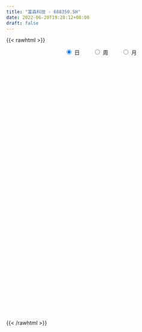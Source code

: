 ```yaml
---
title: "富淼科技 - 688350.SH"
date: 2022-06-20T19:28:12+08:00
draft: false
---
```

{{< rawhtml >}}
    <div style="text-align: center">
        <label style="padding: 1rem;"><input style="margin-right: .5rem" type="radio" name="period" value="D" checked onclick="period_change(this)">日</label>
        <label style="padding: 1rem;"><input style="margin-right: .5rem" type="radio" name="period" value="W" onclick="period_change(this)">周</label>
        <label style="padding: 1rem;"><input style="margin-right: .5rem" type="radio" name="period" value="M" onclick="period_change(this)">月</label>
    </div>
    <div id="chart" style="height: 700px;"></div> 
    <script type="text/javascript">
        const D_v = [201975.84,199225.55,180759.1,145711.36,97441.78,89154.49,74995.56,46038.46,36616.87,35160.71,54951.48,45044.57,43553.2,50516.99,65032.89,33984.54,29110.12,27008.54,27439.54,24543.62,20370.48,13968.36,26789.65,22122.98,17583.76,10352.08,10002.84,11022.58,9422.55,13035.91,17053.64,14271.2,25110.98,23327.6,31381.86,25106.14,15264.07,14780.28,19017.84,18868.75,16294.73,13922.88,12658.32,25847.67,25650.09,21318.16,17630.73,16134.6,15012.6,17095.83,13164.58,25700.09,17176.02,11264.94,9837.14,8456.27,11465.81,17764.18,8052.44,8354.32,9039.24,8623.53,8189.09,7958.9,8922.32,8246.0,6871.61,6850.16,5689.38,12030.81,12532.25,12569.26,10144.34,6692.58,7194.7,9289.1,11179.4,9369.36,15489.37,22634.94,37916.72,24364.68,16379.4,10506.35,10464.98,6614.74,13106.59,11393.09,10780.21,7573.3,8252.43,5397.08,9544.0,20540.64,17448.75,14210.04,10507.99,7126.11,8938.61,11416.37,11881.3,8726.14,23892.92,21415.2,66808.23,39706.59,25376.99,35159.02,21573.38,16143.14,23809.15,16975.61,11334.16,8776.88,16712.26,19023.88,24079.91,16489.29,13267.74,18355.3,13281.73,15823.94,13669.2,13144.9,10221.92,10336.93,13722.78,17549.05,17355.83,15345.06,12793.57,20460.85,28947.75,22437.21,15239.63,17383.1,9140.64,12374.79,14032.0,10211.29,9478.82,10221.51,20647.63,19704.04,14794.43,9607.85,24998.67,17077.23,13923.93,20100.75,16815.03,14483.67,10756.48,14047.03,6895.97,11833.26,13770.92,6087.28,9409.48,12117.99,14346.74,4510.18,7826.41,4334.42,3577.43,3580.56,4309.6,2998.77,2857.34,2777.73,3005.83,4132.12,2664.99,9771.29,8447.53,3243.78,3845.34,8121.01,4631.24,9214.88,4620.18,7249.85,3728.77,3899.2,3112.41,7727.78,8456.61,6097.17,5346.19,6268.48,8872.83,6901.9,4264.32,9687.89,9094.3,8145.63,9653.09,6583.07,10944.41,14472.45,8361.03,7278.11,19884.1,9921.21,7970.37,7338.17,7695.5,3380.85,5094.81,3971.93,5541.93,4860.83,8201.61,8713.63,26176.3,26749.97,17984.61,22939.87,12597.01,20761.55,15889.06,13587.55,10581.79,10288.42,9315.36,9192.46,8274.47,17407.76,14348.26,8291.12,9381.04,14729.62,9749.52,7308.56,7162.86,9537.03,4869.53,17682.82,5040.22,4033.49,6213.96,4718.43,6028.18,9864.59,7611.52,7102.94,6213.85,3091.8,6371.67,4830.76,5339.99,4303.74,5424.18,3021.19,3646.57,6056.03,5281.43,6965.36,8428.5,5588.76,3093.27,2474.22,3553.17,4609.8,5228.21,6584.64,5304.31,4101.76,2947.71,5141.74,6191.65,7105.04,5345.8,5031.05,3807.71,4168.88,14364.95,9151.06,5077.1,4974.7,4521.76,2832.11,3338.48,2946.44,3233.1,2811.45,6309.72,5940.77,3597.27,10831.92,8402.27,3903.65,1937.5,2547.57,1939.09,3104.42,2381.11,4225.77,3528.26,6000.25,5084.17,5085.25,3253.57,2314.57,2566.1,1883.17,3762.61,2155.04,1733.79,2270.97,2528.2,3612.54,4566.48,3026.82,5039.59,4014.93,2803.98,2736.35,4136.85,4201.89,4908.51,6711.14,7521.5,8799.68,8003.18,5946.14,2884.71,3691.23,3873.69,6628.03,5407.3,3275.41,2942.71,6096.18]
const D_histogram = [0.0,0.3478062678,0.9609558364,0.6926604176,0.428104629,0.0537028614,-0.3828074107,-0.7298300363,-0.9160311162,-1.0278741765,-0.9528027755,-0.8121185257,-0.6728475768,-0.4502468091,-0.1873357752,-0.0465313961,-0.0099578987,0.0123598151,-0.0201281867,0.0034881544,0.0195421714,0.0369900945,0.0996232754,0.0415630305,-0.0451624439,-0.0660715987,-0.0572452093,-0.0690421522,-0.0604426155,-0.0132067593,0.0532468061,0.1013372746,0.194516587,0.2582982729,0.3380124388,0.2893847102,0.2489963709,0.2070257352,0.2059967916,0.1963903762,0.1450876699,0.1414850084,0.1376518933,0.1948264934,0.2127698214,0.2461796652,0.2461278241,0.1830631083,0.1695457082,0.0955083453,0.0701646833,0.1186295848,0.115456954,0.1002437354,0.056992907,0.0123459155,-0.0519236629,-0.1549991384,-0.2147376036,-0.2181651851,-0.1958320998,-0.1465899445,-0.1178286674,-0.082721914,-0.1142128298,-0.1261843273,-0.1479806251,-0.1304208537,-0.1111528996,-0.0973145975,-0.054197938,-0.0120976588,0.0010209374,0.0137914733,0.0313865554,0.0535643765,0.0837116539,0.0845358577,0.1286481806,0.1845234689,0.2463364448,0.2174481767,0.1946320223,0.1668015564,0.1126562493,0.0854422346,0.0820836854,0.0489938906,0.0065502013,-0.0523098214,-0.0754966848,-0.0825948568,-0.0643705378,-0.0183196746,0.0242928967,0.057993987,0.0529400315,0.0479901521,0.0126231284,0.0251104723,0.0113588001,-0.0277166322,0.0330425053,0.0746198857,0.277323459,0.3444833227,0.3721590147,0.3887421776,0.404275539,0.332537702,0.2448405556,0.1199089562,0.0321603613,-0.0315850801,-0.0513451143,-0.0091978827,-0.0727502301,-0.1543833298,-0.2331452323,-0.3590541474,-0.3807362119,-0.3197702817,-0.2394636054,-0.1609093729,-0.115284508,-0.1147642892,-0.0561266423,0.0449263971,0.0733528535,0.0660882062,0.0200906705,-0.0644110058,-0.0191364749,-0.0480128746,-0.0623920339,-0.1331589909,-0.2007939714,-0.1788615628,-0.1410990727,-0.0925198666,-0.0828926945,-0.0577905176,0.0217756291,0.0393606812,0.0062366326,-0.0046182108,0.0673493072,0.125398984,0.1350202895,0.176655014,0.1566360327,0.1069624221,0.0927543558,0.0183458471,-0.0248423125,-0.042312487,-0.0975340633,-0.1196935433,-0.1069323666,-0.1690735127,-0.2802626791,-0.3359546194,-0.3895528699,-0.3877253032,-0.3427118879,-0.2856106968,-0.2519934448,-0.2068418035,-0.1576324729,-0.1234164587,-0.0835177412,-0.038767535,-0.0213138024,-0.0703367703,-0.1308542739,-0.1402224681,-0.1377804035,-0.1871003126,-0.2333047448,-0.1712179796,-0.0824114387,-0.043228147,-0.0128525617,0.0429864877,0.0702789115,0.1412674568,0.2107116816,0.2520929617,0.2833519121,0.3161927463,0.3571554862,0.3460025009,0.3441000951,0.3383767538,0.3470180914,0.3417210081,0.3482462522,0.333604119,0.3401634357,0.3174107775,0.267820757,0.229564013,0.2637106699,0.2438444526,0.189333308,0.0951117771,0.0049737271,-0.0530021381,-0.0940411419,-0.1138024817,-0.131057449,-0.1314983444,-0.1102286784,-0.0615369482,-0.0172151443,0.0342088452,0.0298747503,0.0896690569,0.0829342975,-0.0400022349,-0.0594810924,-0.0397614191,-0.0398119909,-0.0234428301,-0.014179359,0.0137896501,-0.0086414635,0.0323451398,-0.0174150714,-0.0250407505,-0.0274985033,-0.00865664,-0.0425265984,-0.0884175604,-0.0843526622,-0.1268547803,-0.1417820289,-0.2468102511,-0.3167280649,-0.3532323173,-0.4158526734,-0.4146686025,-0.4121770618,-0.3263705904,-0.1978417766,-0.066052967,0.0444285132,0.1101350232,0.1287657463,0.128107321,0.1042523618,0.1236688893,0.1216823624,0.1124893803,0.1104922364,0.0732912123,0.087922132,0.0568535673,0.017785835,-0.0096101003,-0.0288705124,-0.0368508588,-0.0564040442,-0.0782282344,-0.0873899557,-0.082192045,-0.1204094304,-0.1242103989,-0.0976611741,-0.1132468047,-0.1682064957,-0.1648085506,-0.138037373,-0.0779216047,-0.0177488076,0.0323258867,0.1116632087,0.1232416725,0.1163512308,0.0871318543,0.0560992738,0.0560616084,0.0446926754,0.0433082305,0.0615574456,0.0469815143,0.0399300267,0.0225571174,0.0251013107,-0.0308990304,-0.007630631,-0.0277779329,-0.0274309942,-0.0205760954,-0.0214417606,-0.0544938716,-0.0771450257,-0.1461588357,-0.2485772131,-0.2919689377,-0.2947856011,-0.2241260008,-0.1552785312,-0.0965656465,-0.0362136544,0.0278280755,0.0441749676,0.0711515263,0.0859834603,0.075637298,0.0543471994,0.0565459728,0.0872628591,0.1129853974,0.140353407,0.114029535,0.0985686878,0.0936932823,0.0923037744,0.1025342705,0.1269360836,0.1618425907,0.2317669862,0.3009389971,0.2957661623,0.2774158381,0.2236941908,0.1960575346,0.1551398713,0.1625724973,0.124883315,0.0925125844,0.074534078,0.0644343939]
const D_fast = [0.0,0.4347578348,1.2881463624,1.1930160481,1.0354864167,0.6745103645,0.1422982397,-0.387181895,-0.8023907539,-1.1712023584,-1.3343316512,-1.3966770328,-1.4256179781,-1.3155789127,-1.0995018226,-0.9703302925,-0.9362462698,-0.9108386023,-0.9483586508,-0.9238702711,-0.9029307112,-0.8762352645,-0.7886962648,-0.836365752,-0.9343818374,-0.9718088919,-0.9772938048,-1.0063512858,-1.012862403,-0.9689282366,-0.8891629697,-0.8157381826,-0.6739297233,-0.5455734692,-0.3813561936,-0.3576377447,-0.3357769913,-0.3259911932,-0.2755209389,-0.2360297603,-0.251060549,-0.2192919584,-0.1887121002,-0.0828308767,-0.0116950934,0.0832596666,0.1447397816,0.1274408428,0.1563098698,0.1061495933,0.0983471021,0.1764693998,0.2021610074,0.2120087227,0.183006121,0.1414456084,0.0641951143,-0.0776301458,-0.1910530118,-0.2490218896,-0.2756468293,-0.2630521601,-0.2637480499,-0.2493217749,-0.3093658983,-0.3528834776,-0.4116749317,-0.4267203737,-0.4352406445,-0.4457309918,-0.4161638167,-0.3770879523,-0.3637141217,-0.3474957174,-0.3220539965,-0.2864850813,-0.2354098904,-0.2134517222,-0.1371773542,-0.0351711986,0.0882258885,0.1136996646,0.1395415158,0.1534114389,0.1274301942,0.1215767381,0.1387391103,0.1178977881,0.0770916492,0.0051541711,-0.0369068635,-0.0646537497,-0.0625220652,-0.0210511207,0.0276346748,0.0758342619,0.0840153143,0.0910629729,0.0588517313,0.0776166933,0.0667047211,0.0207001307,0.0897198946,0.1499522464,0.4219866844,0.5752673788,0.6959828245,0.8097515318,0.926353778,0.9377503665,0.911263359,0.8163089986,0.7366004941,0.6649587826,0.6323624698,0.6722102308,0.5904703258,0.4702413937,0.3331931831,0.1175207312,0.0006546137,-0.0183220266,0.0021187484,0.0404456377,0.0572493756,0.0290785221,0.0736845084,0.1859691471,0.2327338168,0.2419912211,0.201016353,0.1004119252,0.1409023374,0.1000227191,0.0700455513,-0.0340111534,-0.1518446268,-0.1746276088,-0.172139887,-0.1466906475,-0.157786649,-0.1471321015,-0.0621220475,-0.0346968251,-0.0662617156,-0.0782711116,0.0105337332,0.0999331559,0.1433095338,0.2291080119,0.2482480387,0.2253150336,0.2342955563,0.1644735093,0.1150747716,0.0870264754,0.0074213832,-0.0446614826,-0.0586333976,-0.1630429219,-0.344297758,-0.4839783532,-0.6349648212,-0.7300685802,-0.7707331369,-0.78503462,-0.8144157293,-0.8209745388,-0.8111733264,-0.8078114269,-0.7887921447,-0.7537338223,-0.7416085403,-0.8082157007,-0.9014467728,-0.945870584,-0.9778736203,-1.0739686075,-1.1784992259,-1.1592169557,-1.0910132744,-1.0626370195,-1.0354745746,-0.9688889032,-0.9240267516,-0.8177213421,-0.6955991969,-0.5911946763,-0.489097748,-0.3772087272,-0.2469571157,-0.1716094758,-0.0874868579,-0.0086160107,0.0867798497,0.1669130185,0.2604998257,0.3292587222,0.4208588978,0.477458934,0.4948241028,0.513958362,0.6140326863,0.6551275822,0.6479497646,0.577506178,0.4886115597,0.4173851601,0.3528358708,0.3046239106,0.2546045809,0.2212890995,0.2150015959,0.2483090891,0.2883271069,0.3483033077,0.3514379003,0.4336494711,0.4476482862,0.314711195,0.2803620644,0.290141383,0.2801378134,0.2906462667,0.296364898,0.3277813197,0.3031898402,0.3522627284,0.2981487494,0.2842628826,0.274930504,0.2916082073,0.2471065993,0.1791112472,0.1620879798,0.0878721667,0.0374994108,-0.1292313741,-0.2783312041,-0.4031435359,-0.5697270604,-0.6722101401,-0.7727628648,-0.768549041,-0.6894806714,-0.5742051035,-0.452616495,-0.3593762292,-0.3085540696,-0.2771856645,-0.2749775334,-0.2246437835,-0.1962097198,-0.1772803569,-0.1516544417,-0.1705326626,-0.1339212099,-0.1507763828,-0.1853976563,-0.2151961167,-0.241674157,-0.2588672181,-0.2925214145,-0.3339026633,-0.3649118735,-0.3802619741,-0.4485817171,-0.4834352853,-0.481301354,-0.5251986858,-0.6222100007,-0.6600141932,-0.6677523589,-0.6271169918,-0.5713813966,-0.5132252306,-0.4059721064,-0.3635832245,-0.3413858586,-0.3488222715,-0.3658300335,-0.3518522968,-0.352048061,-0.3426054482,-0.3089668718,-0.3117974245,-0.3088664054,-0.3206000354,-0.3117805143,-0.3755056131,-0.3541448714,-0.3812366566,-0.3877474665,-0.3860365914,-0.3922626968,-0.4389382757,-0.4808756863,-0.5864292052,-0.7509918858,-0.8673758449,-0.9438889086,-0.9292608085,-0.8992329716,-0.8646614986,-0.81336292,-0.7423641713,-0.7149735372,-0.670209097,-0.633881298,-0.6253181358,-0.6330214345,-0.6166861679,-0.5641535668,-0.5101846791,-0.4477283178,-0.445544806,-0.4363634813,-0.4178155662,-0.3961291305,-0.3602650668,-0.3041292327,-0.228762078,-0.100895936,0.0435108242,0.11227953,0.1632831653,0.1654850657,0.1868627931,0.1847300976,0.2328058479,0.2263374945,0.2170949099,0.2177499231,0.2237588374]
const D_slow = [0.0,0.086951567,0.3271905261,0.5003556305,0.6073817877,0.6208075031,0.5251056504,0.3426481413,0.1136403623,-0.1433281819,-0.3815288757,-0.5845585072,-0.7527704014,-0.8653321036,-0.9121660474,-0.9237988964,-0.9262883711,-0.9231984174,-0.928230464,-0.9273584254,-0.9224728826,-0.913225359,-0.8883195401,-0.8779287825,-0.8892193935,-0.9057372932,-0.9200485955,-0.9373091336,-0.9524197874,-0.9557214773,-0.9424097758,-0.9170754571,-0.8684463104,-0.8038717421,-0.7193686324,-0.6470224549,-0.5847733622,-0.5330169284,-0.4815177305,-0.4324201364,-0.3961482189,-0.3607769668,-0.3263639935,-0.2776573701,-0.2244649148,-0.1629199985,-0.1013880425,-0.0556222654,-0.0132358384,0.010641248,0.0281824188,0.057839815,0.0867040535,0.1117649873,0.1260132141,0.1290996929,0.1161187772,0.0773689926,0.0236845917,-0.0308567046,-0.0798147295,-0.1164622156,-0.1459193825,-0.166599861,-0.1951530684,-0.2266991503,-0.2636943065,-0.29629952,-0.3240877449,-0.3484163943,-0.3619658788,-0.3649902935,-0.3647350591,-0.3612871908,-0.3534405519,-0.3400494578,-0.3191215443,-0.2979875799,-0.2658255347,-0.2196946675,-0.1581105563,-0.1037485121,-0.0550905065,-0.0133901174,0.0147739449,0.0361345035,0.0566554249,0.0689038975,0.0705414478,0.0574639925,0.0385898213,0.0179411071,0.0018484726,-0.002731446,0.0033417781,0.0178402749,0.0310752828,0.0430728208,0.0462286029,0.052506221,0.055345921,0.0484167629,0.0566773893,0.0753323607,0.1446632254,0.2307840561,0.3238238098,0.4210093542,0.522078239,0.6052126645,0.6664228034,0.6964000424,0.7044401327,0.6965438627,0.6837075841,0.6814081135,0.6632205559,0.6246247235,0.5663384154,0.4765748786,0.3813908256,0.3014482552,0.2415823538,0.2013550106,0.1725338836,0.1438428113,0.1298111507,0.14104275,0.1593809633,0.1759030149,0.1809256825,0.1648229311,0.1600388123,0.1480355937,0.1324375852,0.0991478375,0.0489493446,0.0042339539,-0.0310408142,-0.0541707809,-0.0748939545,-0.0893415839,-0.0838976766,-0.0740575063,-0.0724983482,-0.0736529009,-0.0568155741,-0.0254658281,0.0082892443,0.0524529978,0.091612006,0.1183526115,0.1415412005,0.1461276622,0.1399170841,0.1293389623,0.1049554465,0.0750320607,0.048298969,0.0060305909,-0.0640350789,-0.1480237338,-0.2454119513,-0.3423432771,-0.428021249,-0.4994239232,-0.5624222844,-0.6141327353,-0.6535408535,-0.6843949682,-0.7052744035,-0.7149662873,-0.7202947379,-0.7378789304,-0.7705924989,-0.8056481159,-0.8400932168,-0.8868682949,-0.9451944811,-0.987998976,-1.0086018357,-1.0194088725,-1.0226220129,-1.011875391,-0.9943056631,-0.9589887989,-0.9063108785,-0.8432876381,-0.77244966,-0.6934014735,-0.6041126019,-0.5176119767,-0.4315869529,-0.3469927645,-0.2602382416,-0.1748079896,-0.0877464266,-0.0043453968,0.0806954621,0.1600481565,0.2270033457,0.284394349,0.3503220165,0.4112831296,0.4586164566,0.4823944009,0.4836378326,0.4703872981,0.4468770127,0.4184263922,0.38566203,0.3527874439,0.3252302743,0.3098460372,0.3055422512,0.3140944625,0.3215631501,0.3439804143,0.3647139887,0.3547134299,0.3398431568,0.3299028021,0.3199498043,0.3140890968,0.310544257,0.3139916696,0.3118313037,0.3199175886,0.3155638208,0.3093036332,0.3024290073,0.3002648473,0.2896331977,0.2675288076,0.2464406421,0.214726947,0.1792814397,0.117578877,0.0383968608,-0.0499112186,-0.1538743869,-0.2575415376,-0.360585803,-0.4421784506,-0.4916388947,-0.5081521365,-0.4970450082,-0.4695112524,-0.4373198158,-0.4052929856,-0.3792298951,-0.3483126728,-0.3178920822,-0.2897697371,-0.262146678,-0.243823875,-0.2218433419,-0.2076299501,-0.2031834914,-0.2055860164,-0.2128036445,-0.2220163592,-0.2361173703,-0.2556744289,-0.2775219178,-0.2980699291,-0.3281722867,-0.3592248864,-0.3836401799,-0.4119518811,-0.454003505,-0.4952056426,-0.5297149859,-0.5491953871,-0.553632589,-0.5455511173,-0.5176353151,-0.486824897,-0.4577370893,-0.4359541258,-0.4219293073,-0.4079139052,-0.3967407364,-0.3859136787,-0.3705243173,-0.3587789388,-0.3487964321,-0.3431571528,-0.3368818251,-0.3446065827,-0.3465142404,-0.3534587237,-0.3603164722,-0.3654604961,-0.3708209362,-0.3844444041,-0.4037306605,-0.4402703695,-0.5024146727,-0.5754069072,-0.6491033074,-0.7051348077,-0.7439544404,-0.7680958521,-0.7771492657,-0.7701922468,-0.7591485049,-0.7413606233,-0.7198647582,-0.7009554337,-0.6873686339,-0.6732321407,-0.6514164259,-0.6231700766,-0.5880817248,-0.559574341,-0.5349321691,-0.5115088485,-0.4884329049,-0.4627993373,-0.4310653164,-0.3906046687,-0.3326629222,-0.2574281729,-0.1834866323,-0.1141326728,-0.0582091251,-0.0091947415,0.0295902264,0.0702333507,0.1014541794,0.1245823255,0.143215845,0.1593244435]
const D_data = [['2021-01-28', 21.36, 26.35, 20.98, 27.75],['2021-01-29', 25.15, 31.8, 24.66, 39.25],['2021-02-01', 29.52, 38.29, 29.52, 42.24],['2021-02-02', 36.5, 28.9, 28.31, 37.67],['2021-02-03', 27.51, 28.03, 27.1, 31.0],['2021-02-04', 27.9, 25.2, 24.95, 29.29],['2021-02-05', 24.81, 22.17, 21.91, 25.49],['2021-02-08', 22.14, 20.78, 20.58, 22.5],['2021-02-09', 20.99, 20.72, 20.4, 21.44],['2021-02-10', 20.61, 20.06, 20.06, 20.94],['2021-02-18', 20.3, 21.47, 20.13, 22.23],['2021-02-19', 21.2, 22.1, 20.88, 22.38],['2021-02-22', 21.88, 22.15, 21.88, 23.38],['2021-02-23', 22.58, 23.61, 22.13, 23.95],['2021-02-24', 23.4, 25.05, 23.2, 25.94],['2021-02-25', 25.72, 24.39, 23.6, 25.72],['2021-02-26', 23.8, 23.41, 22.6, 23.88],['2021-03-01', 23.73, 23.26, 22.58, 23.82],['2021-03-02', 23.23, 22.41, 22.0, 23.3],['2021-03-03', 22.26, 22.95, 22.09, 23.5],['2021-03-04', 22.75, 22.84, 22.6, 23.44],['2021-03-05', 22.68, 22.84, 22.68, 23.23],['2021-03-08', 23.1, 23.55, 22.76, 23.89],['2021-03-09', 23.3, 21.98, 21.51, 23.64],['2021-03-10', 22.19, 21.1, 20.88, 22.44],['2021-03-11', 21.1, 21.46, 20.83, 21.79],['2021-03-12', 21.57, 21.62, 21.34, 22.0],['2021-03-15', 21.62, 21.17, 20.94, 21.62],['2021-03-16', 21.31, 21.23, 20.92, 21.37],['2021-03-17', 21.23, 21.7, 21.03, 21.92],['2021-03-18', 21.75, 22.13, 21.5, 22.28],['2021-03-19', 21.99, 22.14, 21.53, 22.53],['2021-03-22', 22.2, 23.08, 21.98, 23.36],['2021-03-23', 23.12, 23.2, 22.5, 23.6],['2021-03-24', 23.0, 23.92, 22.81, 24.6],['2021-03-25', 23.82, 22.55, 22.47, 24.19],['2021-03-26', 22.79, 22.54, 22.0, 22.92],['2021-03-29', 22.59, 22.4, 22.36, 23.06],['2021-03-30', 22.47, 22.89, 21.82, 22.95],['2021-03-31', 22.58, 22.85, 22.5, 23.29],['2021-04-01', 22.9, 22.24, 22.12, 23.26],['2021-04-02', 22.28, 22.75, 21.9, 22.77],['2021-04-06', 22.84, 22.79, 22.6, 23.2],['2021-04-07', 22.77, 23.79, 22.55, 23.97],['2021-04-08', 24.03, 23.63, 23.2, 24.28],['2021-04-09', 23.6, 24.12, 23.39, 24.58],['2021-04-12', 24.64, 23.97, 23.61, 24.77],['2021-04-13', 24.07, 23.17, 23.12, 24.36],['2021-04-14', 23.02, 23.72, 23.02, 24.38],['2021-04-15', 23.72, 22.83, 22.71, 24.08],['2021-04-16', 22.56, 23.24, 22.56, 23.47],['2021-04-19', 23.17, 24.31, 23.1, 24.6],['2021-04-20', 24.67, 23.89, 23.74, 24.71],['2021-04-21', 23.9, 23.79, 23.3, 23.97],['2021-04-22', 23.75, 23.36, 23.22, 23.86],['2021-04-23', 23.2, 23.15, 23.11, 23.66],['2021-04-26', 23.1, 22.61, 22.56, 23.24],['2021-04-27', 22.62, 21.6, 21.24, 22.89],['2021-04-28', 21.45, 21.56, 21.4, 21.78],['2021-04-29', 21.98, 21.92, 21.75, 22.22],['2021-04-30', 21.97, 22.12, 21.75, 22.19],['2021-05-06', 22.03, 22.5, 22.03, 22.75],['2021-05-07', 22.9, 22.33, 22.16, 22.9],['2021-05-10', 22.37, 22.48, 22.21, 22.57],['2021-05-11', 22.17, 21.55, 21.39, 22.17],['2021-05-12', 21.48, 21.55, 21.06, 21.57],['2021-05-13', 21.38, 21.19, 21.17, 21.65],['2021-05-14', 21.52, 21.52, 21.18, 21.79],['2021-05-17', 21.77, 21.5, 21.37, 21.77],['2021-05-18', 21.4, 21.39, 20.97, 21.47],['2021-05-19', 21.39, 21.8, 21.34, 21.99],['2021-05-20', 21.79, 21.94, 21.63, 22.49],['2021-05-21', 22.19, 21.67, 21.6, 22.19],['2021-05-24', 21.6, 21.69, 21.33, 21.77],['2021-05-25', 21.69, 21.8, 21.66, 21.9],['2021-05-26', 21.8, 21.95, 21.71, 22.03],['2021-05-27', 21.88, 22.2, 21.88, 22.38],['2021-05-28', 22.15, 21.94, 21.8, 22.35],['2021-05-31', 21.94, 22.65, 21.94, 22.71],['2021-06-01', 22.75, 23.16, 22.5, 23.22],['2021-06-02', 23.13, 23.7, 22.91, 24.43],['2021-06-03', 23.59, 22.82, 22.77, 23.84],['2021-06-04', 22.98, 22.91, 22.7, 23.65],['2021-06-07', 22.76, 22.85, 22.74, 23.13],['2021-06-08', 22.73, 22.41, 22.38, 22.84],['2021-06-09', 22.55, 22.61, 22.2, 22.65],['2021-06-10', 22.6, 22.9, 22.41, 22.97],['2021-06-11', 22.91, 22.49, 22.23, 23.15],['2021-06-15', 22.57, 22.2, 22.02, 22.64],['2021-06-16', 22.19, 21.71, 21.61, 22.26],['2021-06-17', 21.66, 21.89, 21.58, 21.93],['2021-06-18', 21.91, 21.95, 21.66, 21.99],['2021-06-21', 21.88, 22.24, 21.78, 22.33],['2021-06-22', 22.38, 22.73, 22.3, 23.33],['2021-06-23', 22.71, 22.93, 22.5, 23.36],['2021-06-24', 22.93, 23.06, 22.72, 23.22],['2021-06-25', 23.06, 22.7, 22.54, 23.1],['2021-06-28', 22.7, 22.72, 22.25, 22.87],['2021-06-29', 22.57, 22.26, 22.2, 22.66],['2021-06-30', 22.23, 22.82, 22.14, 22.88],['2021-07-01', 22.89, 22.51, 22.3, 22.9],['2021-07-02', 22.42, 22.05, 22.0, 22.44],['2021-07-05', 21.9, 23.37, 21.9, 23.37],['2021-07-06', 23.38, 23.46, 23.02, 23.95],['2021-07-07', 23.7, 26.3, 23.39, 27.66],['2021-07-08', 26.32, 25.61, 25.36, 26.87],['2021-07-09', 25.58, 25.7, 25.11, 26.27],['2021-07-12', 25.7, 26.04, 25.7, 27.19],['2021-07-13', 25.68, 26.5, 25.4, 26.56],['2021-07-14', 26.18, 25.63, 25.61, 26.75],['2021-07-15', 25.51, 25.32, 24.52, 26.49],['2021-07-16', 25.35, 24.52, 24.48, 25.35],['2021-07-19', 24.5, 24.57, 24.19, 24.71],['2021-07-20', 24.22, 24.56, 24.09, 24.74],['2021-07-21', 24.75, 24.95, 24.64, 25.58],['2021-07-22', 24.95, 25.86, 24.65, 26.09],['2021-07-23', 25.87, 24.54, 24.5, 26.3],['2021-07-26', 24.96, 23.92, 23.51, 25.29],['2021-07-27', 23.87, 23.45, 23.45, 24.35],['2021-07-28', 23.45, 22.14, 21.51, 23.75],['2021-07-29', 22.25, 22.81, 22.15, 23.23],['2021-07-30', 22.68, 23.72, 22.6, 23.8],['2021-08-02', 23.36, 24.16, 23.36, 24.33],['2021-08-03', 24.17, 24.44, 23.96, 24.77],['2021-08-04', 24.3, 24.28, 24.03, 24.55],['2021-08-05', 24.28, 23.77, 23.43, 24.28],['2021-08-06', 23.76, 24.61, 23.76, 24.61],['2021-08-09', 24.7, 25.59, 24.6, 25.79],['2021-08-10', 24.46, 25.1, 24.1, 25.12],['2021-08-11', 25.11, 24.79, 24.3, 25.13],['2021-08-12', 24.98, 24.22, 24.2, 24.98],['2021-08-13', 24.08, 23.39, 23.28, 24.19],['2021-08-16', 23.55, 24.9, 23.25, 24.97],['2021-08-17', 25.3, 24.01, 23.9, 25.49],['2021-08-18', 23.79, 24.05, 23.6, 24.7],['2021-08-19', 23.95, 23.05, 22.82, 23.97],['2021-08-20', 22.82, 22.59, 22.25, 23.06],['2021-08-23', 22.75, 23.44, 22.6, 23.55],['2021-08-24', 23.44, 23.67, 23.35, 24.16],['2021-08-25', 23.87, 23.94, 23.08, 24.14],['2021-08-26', 23.94, 23.53, 23.5, 24.07],['2021-08-27', 23.46, 23.75, 23.21, 23.79],['2021-08-30', 23.68, 24.69, 23.66, 24.8],['2021-08-31', 25.18, 24.19, 24.02, 25.19],['2021-09-01', 24.19, 23.52, 23.14, 24.44],['2021-09-02', 23.53, 23.67, 23.32, 23.85],['2021-09-03', 23.66, 24.89, 23.5, 25.09],['2021-09-06', 24.87, 25.14, 24.27, 25.2],['2021-09-07', 25.0, 24.82, 24.75, 25.22],['2021-09-08', 24.82, 25.49, 24.48, 25.49],['2021-09-09', 25.42, 24.92, 24.68, 25.66],['2021-09-10', 24.92, 24.48, 24.38, 25.15],['2021-09-13', 24.31, 24.85, 24.21, 24.88],['2021-09-14', 24.84, 23.92, 23.7, 24.85],['2021-09-15', 23.72, 24.01, 23.71, 24.18],['2021-09-16', 24.07, 24.16, 23.6, 24.62],['2021-09-17', 24.01, 23.45, 23.19, 24.35],['2021-09-22', 23.49, 23.58, 23.18, 23.69],['2021-09-23', 23.5, 23.91, 23.5, 24.2],['2021-09-24', 23.9, 22.73, 22.66, 23.9],['2021-09-27', 22.75, 21.46, 21.33, 22.87],['2021-09-28', 21.46, 21.44, 21.2, 21.55],['2021-09-29', 21.3, 20.85, 20.74, 21.37],['2021-09-30', 20.81, 21.05, 20.81, 21.2],['2021-10-08', 21.13, 21.37, 21.13, 21.5],['2021-10-11', 21.39, 21.48, 21.02, 21.66],['2021-10-12', 21.25, 21.14, 20.83, 21.48],['2021-10-13', 20.88, 21.23, 20.88, 21.29],['2021-10-14', 21.08, 21.3, 21.0, 21.36],['2021-10-15', 21.3, 21.13, 21.12, 21.43],['2021-10-18', 21.1, 21.22, 20.91, 21.25],['2021-10-19', 21.07, 21.36, 21.07, 21.47],['2021-10-20', 21.19, 21.06, 20.98, 21.36],['2021-10-21', 21.08, 20.0, 20.0, 21.2],['2021-10-22', 20.03, 19.37, 19.3, 20.03],['2021-10-25', 19.38, 19.6, 19.24, 19.88],['2021-10-26', 19.6, 19.5, 19.32, 19.75],['2021-10-27', 19.62, 18.47, 18.16, 19.62],['2021-10-28', 18.39, 17.95, 17.9, 18.5],['2021-10-29', 18.24, 19.05, 18.14, 19.64],['2021-11-01', 19.61, 19.55, 19.0, 19.61],['2021-11-02', 19.63, 19.08, 18.6, 19.95],['2021-11-03', 19.1, 18.99, 18.7, 19.2],['2021-11-04', 19.0, 19.41, 18.83, 19.5],['2021-11-05', 19.36, 19.18, 19.11, 19.51],['2021-11-08', 19.4, 19.94, 19.2, 20.38],['2021-11-09', 19.96, 20.31, 19.94, 20.43],['2021-11-10', 20.25, 20.32, 20.01, 20.44],['2021-11-11', 20.32, 20.49, 20.18, 20.63],['2021-11-12', 20.49, 20.82, 20.38, 20.9],['2021-11-15', 20.75, 21.3, 20.75, 21.42],['2021-11-16', 21.45, 20.93, 20.81, 21.45],['2021-11-17', 20.93, 21.22, 20.88, 21.27],['2021-11-18', 21.62, 21.37, 21.19, 21.93],['2021-11-19', 21.15, 21.79, 21.15, 21.9],['2021-11-22', 21.93, 21.87, 21.55, 22.2],['2021-11-23', 21.88, 22.28, 21.67, 22.48],['2021-11-24', 22.15, 22.26, 22.14, 22.45],['2021-11-25', 22.3, 22.78, 22.26, 22.94],['2021-11-26', 22.88, 22.65, 22.55, 23.5],['2021-11-29', 22.02, 22.38, 21.9, 22.74],['2021-11-30', 22.38, 22.52, 22.24, 23.17],['2021-12-01', 22.32, 23.66, 22.32, 24.8],['2021-12-02', 23.89, 23.28, 23.23, 23.96],['2021-12-03', 23.28, 22.88, 22.8, 23.67],['2021-12-06', 22.88, 22.16, 22.1, 23.1],['2021-12-07', 22.21, 21.82, 21.36, 22.54],['2021-12-08', 21.88, 21.87, 21.76, 22.17],['2021-12-09', 21.71, 21.82, 21.6, 21.99],['2021-12-10', 21.89, 21.9, 21.7, 21.96],['2021-12-13', 21.78, 21.79, 21.69, 22.19],['2021-12-14', 21.73, 21.9, 21.7, 21.98],['2021-12-15', 21.91, 22.18, 21.8, 22.48],['2021-12-16', 22.18, 22.69, 22.01, 22.69],['2021-12-17', 23.04, 22.9, 22.77, 24.21],['2021-12-20', 23.57, 23.3, 23.02, 24.59],['2021-12-21', 23.51, 22.8, 22.5, 23.58],['2021-12-22', 22.76, 23.85, 22.76, 23.97],['2021-12-23', 23.83, 23.28, 23.01, 23.85],['2021-12-24', 23.29, 21.54, 21.48, 23.59],['2021-12-27', 21.76, 22.46, 21.38, 22.93],['2021-12-28', 23.19, 22.96, 22.16, 23.46],['2021-12-29', 23.45, 22.78, 22.33, 23.48],['2021-12-30', 22.78, 23.05, 22.68, 23.34],['2021-12-31', 23.19, 23.06, 22.82, 23.22],['2022-01-04', 23.13, 23.44, 22.99, 23.56],['2022-01-05', 23.61, 22.87, 22.76, 23.69],['2022-01-06', 23.11, 23.77, 22.83, 24.19],['2022-01-07', 23.97, 22.66, 22.63, 23.97],['2022-01-10', 22.65, 23.06, 22.45, 23.41],['2022-01-11', 23.36, 23.12, 23.0, 23.57],['2022-01-12', 23.4, 23.46, 23.14, 23.73],['2022-01-13', 23.58, 22.78, 22.75, 23.58],['2022-01-14', 22.88, 22.4, 22.22, 23.02],['2022-01-17', 22.45, 22.88, 22.29, 23.14],['2022-01-18', 22.5, 22.14, 22.0, 23.1],['2022-01-19', 22.29, 22.25, 21.9, 22.35],['2022-01-20', 22.16, 20.66, 20.58, 22.3],['2022-01-21', 20.66, 20.41, 20.11, 20.95],['2022-01-24', 20.41, 20.27, 20.03, 20.61],['2022-01-25', 20.55, 19.35, 19.28, 20.55],['2022-01-26', 19.33, 19.62, 19.3, 19.79],['2022-01-27', 19.62, 19.27, 18.91, 19.63],['2022-01-28', 19.48, 20.2, 19.3, 20.49],['2022-02-07', 20.51, 21.04, 20.21, 21.48],['2022-02-08', 21.06, 21.61, 20.77, 21.7],['2022-02-09', 21.06, 21.92, 21.06, 21.96],['2022-02-10', 21.9, 21.83, 21.53, 22.04],['2022-02-11', 21.56, 21.5, 21.14, 22.5],['2022-02-14', 21.48, 21.35, 21.0, 21.9],['2022-02-15', 21.35, 21.03, 20.77, 21.39],['2022-02-16', 21.39, 21.6, 21.23, 21.85],['2022-02-17', 21.6, 21.43, 21.16, 21.96],['2022-02-18', 21.36, 21.36, 21.1, 21.51],['2022-02-21', 21.38, 21.47, 21.22, 21.57],['2022-02-22', 21.4, 20.96, 20.77, 21.43],['2022-02-23', 21.37, 21.58, 20.89, 21.69],['2022-02-24', 21.64, 20.99, 20.78, 21.73],['2022-02-25', 21.05, 20.7, 20.61, 21.28],['2022-02-28', 20.67, 20.64, 20.03, 20.8],['2022-03-01', 20.64, 20.57, 20.42, 20.92],['2022-03-02', 20.64, 20.58, 20.31, 20.64],['2022-03-03', 20.51, 20.29, 20.28, 20.84],['2022-03-04', 20.43, 20.06, 19.93, 20.43],['2022-03-07', 20.05, 20.03, 19.86, 20.35],['2022-03-08', 20.16, 20.09, 19.7, 20.3],['2022-03-09', 20.25, 19.33, 18.75, 20.25],['2022-03-10', 19.67, 19.5, 19.5, 20.1],['2022-03-11', 19.5, 19.8, 19.23, 19.91],['2022-03-14', 19.3, 19.16, 19.1, 19.68],['2022-03-15', 18.91, 18.3, 18.22, 19.06],['2022-03-16', 18.5, 18.69, 17.95, 18.83],['2022-03-17', 18.8, 18.87, 18.8, 19.35],['2022-03-18', 19.03, 19.36, 18.75, 19.62],['2022-03-21', 19.4, 19.57, 19.25, 19.77],['2022-03-22', 19.39, 19.67, 19.27, 19.89],['2022-03-23', 20.66, 20.37, 20.02, 21.45],['2022-03-24', 20.37, 19.79, 19.76, 20.65],['2022-03-25', 19.76, 19.6, 19.5, 19.96],['2022-03-28', 19.49, 19.24, 18.88, 19.49],['2022-03-29', 19.45, 19.05, 18.91, 19.45],['2022-03-30', 19.23, 19.34, 19.03, 19.43],['2022-03-31', 18.7, 19.15, 18.7, 19.55],['2022-04-01', 19.47, 19.22, 18.99, 19.47],['2022-04-06', 19.33, 19.5, 19.33, 19.75],['2022-04-07', 19.56, 19.09, 19.06, 19.57],['2022-04-08', 19.29, 19.11, 18.85, 19.33],['2022-04-11', 19.44, 18.89, 18.81, 19.48],['2022-04-12', 18.9, 19.07, 18.67, 19.34],['2022-04-13', 18.93, 18.14, 18.14, 18.99],['2022-04-14', 18.2, 18.98, 18.2, 19.06],['2022-04-15', 18.75, 18.38, 18.2, 19.0],['2022-04-18', 18.38, 18.51, 18.13, 18.63],['2022-04-19', 18.38, 18.54, 18.27, 18.56],['2022-04-20', 18.54, 18.39, 18.3, 18.71],['2022-04-21', 18.4, 17.81, 17.7, 18.45],['2022-04-22', 18.06, 17.68, 17.3, 18.06],['2022-04-25', 17.5, 16.7, 16.53, 17.9],['2022-04-26', 16.78, 15.59, 15.41, 16.9],['2022-04-27', 15.37, 15.64, 14.53, 15.81],['2022-04-28', 15.76, 15.7, 15.33, 16.25],['2022-04-29', 16.04, 16.5, 15.58, 16.85],['2022-05-05', 16.5, 16.6, 16.44, 16.86],['2022-05-06', 16.28, 16.61, 16.28, 16.78],['2022-05-09', 16.37, 16.79, 16.37, 16.87],['2022-05-10', 16.77, 17.06, 16.77, 17.14],['2022-05-11', 17.17, 16.6, 16.52, 17.18],['2022-05-12', 16.54, 16.79, 16.54, 16.98],['2022-05-13', 16.8, 16.71, 16.62, 16.94],['2022-05-16', 16.61, 16.37, 16.35, 16.97],['2022-05-17', 16.33, 16.1, 15.87, 16.37],['2022-05-18', 16.19, 16.29, 16.15, 16.54],['2022-05-19', 16.04, 16.7, 16.04, 16.8],['2022-05-20', 16.83, 16.78, 16.65, 17.0],['2022-05-23', 16.78, 16.96, 16.74, 16.99],['2022-05-24', 16.81, 16.31, 16.04, 16.92],['2022-05-25', 16.2, 16.34, 16.2, 16.41],['2022-05-26', 16.23, 16.42, 15.97, 16.51],['2022-05-27', 16.08, 16.45, 16.04, 16.64],['2022-05-30', 16.64, 16.63, 16.38, 16.69],['2022-05-31', 16.47, 16.93, 16.47, 16.97],['2022-06-01', 16.95, 17.28, 16.75, 17.41],['2022-06-02', 17.28, 18.11, 17.06, 18.19],['2022-06-06', 18.38, 18.65, 18.08, 18.86],['2022-06-07', 18.69, 18.1, 18.02, 18.69],['2022-06-08', 18.27, 18.08, 17.64, 18.46],['2022-06-09', 17.56, 17.63, 17.56, 18.32],['2022-06-10', 17.18, 17.9, 17.17, 18.1],['2022-06-13', 17.89, 17.69, 17.46, 18.28],['2022-06-14', 17.69, 18.34, 17.26, 18.57],['2022-06-15', 18.33, 17.82, 17.79, 18.34],['2022-06-16', 17.81, 17.8, 17.66, 18.04],['2022-06-17', 17.8, 17.93, 17.64, 17.95],['2022-06-20', 17.99, 18.03, 17.85, 18.44]]
const W_v = [401201.39,588062.29,117816.04,99996.05,222197.74,113330.54,86851.31,64805.88,120190.65,82884.48,85474.24,79038.34,72434.46,54675.99,16812.62,38848.99,52966.04,43725.14,116785.11,52085.75,32003.02,72251.42,48088.53,177199.93,113660.3,79927.09,77218.0,61095.73,83504.36,93148.33,56318.41,89752.62,82400.61,57303.66,27614.75,31017.75,3577.43,16524.0,28021.76,29056.25,22610.41,33896.23,38821.24,49798.65,53414.82,27481.26,53494.3,101033.01,59662.18,49222.95,49459.86,44292.46,30858.65,30391.78,22919.86,30377.89,19319.22,24166.63,28815.28,36569.7,18613.49,12354.27,32675.88,11909.69,23923.7,5568.14,12100.71,16005.01,18731.7,23343.04,29324.94,22127.14,6096.18]
const W_histogram = [0.0,-0.6145641026,-1.1007990649,-1.2137583196,-1.1306545754,-1.0464189948,-1.0049862504,-0.8792201655,-0.7128426415,-0.5402330826,-0.2975060928,-0.1664666726,-0.0615047945,-0.0382385119,0.0118239537,0.0109364241,0.0394009814,0.0923390158,0.2023033576,0.2530785288,0.2558584191,0.3101517041,0.3038348154,0.5335832391,0.589793575,0.6095238984,0.5503588947,0.5527191816,0.457603569,0.3321385164,0.3185537184,0.3738030323,0.3695306221,0.2877659286,0.1808444125,0.0020829517,-0.0847048434,-0.1448405992,-0.2817916855,-0.3671702343,-0.3861936272,-0.2653847705,-0.1054177378,0.0639274702,0.1899225492,0.204489492,0.2743447158,0.2239566631,0.2841283084,0.2872648331,0.2627681656,0.1112322441,0.0013562636,0.0197133887,0.0255398625,-0.0100364622,-0.0683990608,-0.113577583,-0.159352562,-0.1593425803,-0.1698397732,-0.1687545109,-0.1996488072,-0.2465981714,-0.3312198092,-0.3519379891,-0.331352677,-0.2871175626,-0.2552507546,-0.105227753,-0.0081103881,0.0660904206,0.1263544498]
const W_fast = [0.0,-0.7682051282,-1.5296398568,-1.9460386914,-2.145598591,-2.3229677591,-2.5327815774,-2.6268205338,-2.6386536702,-2.601102382,-2.4327519153,-2.3433291632,-2.2537434838,-2.2400368292,-2.1870183752,-2.1851717987,-2.1468569961,-2.0708342078,-1.9102940265,-1.7962492232,-1.729504728,-1.597673517,-1.5280317019,-1.1648874684,-0.9612287387,-0.7891174408,-0.7106927208,-0.5701526385,-0.5508673588,-0.5932977823,-0.5272441508,-0.3785440787,-0.2904338334,-0.3002570448,-0.3619674577,-0.5402081806,-0.6481721865,-0.7445180922,-0.9519170998,-1.1290882072,-1.244660007,-1.1901973429,-1.0565847446,-0.871257669,-0.6977819527,-0.632092637,-0.4936512342,-0.4880501211,-0.3568463987,-0.2818936657,-0.2406982918,-0.3644261523,-0.4739630669,-0.4506775946,-0.4384661552,-0.4765515954,-0.5520139592,-0.6255868772,-0.7111999966,-0.7510256601,-0.8039827963,-0.8450861617,-0.9258926598,-1.0344915668,-1.201918157,-1.3106208341,-1.3728736913,-1.4004179675,-1.4323638482,-1.3086477849,-1.2135580169,-1.1228346031,-1.0309819614]
const W_slow = [0.0,-0.1536410256,-0.4288407919,-0.7322803718,-1.0149440156,-1.2765487643,-1.5277953269,-1.7476003683,-1.9258110287,-2.0608692993,-2.1352458225,-2.1768624907,-2.1922386893,-2.2017983173,-2.1988423289,-2.1961082228,-2.1862579775,-2.1631732235,-2.1125973841,-2.0493277519,-1.9853631472,-1.9078252211,-1.8318665173,-1.6984707075,-1.5510223137,-1.3986413391,-1.2610516155,-1.1228718201,-1.0084709278,-0.9254362987,-0.8457978691,-0.752347111,-0.6599644555,-0.5880229734,-0.5428118702,-0.5422911323,-0.5634673432,-0.599677493,-0.6701254143,-0.7619179729,-0.8584663797,-0.9248125723,-0.9511670068,-0.9351851392,-0.8877045019,-0.8365821289,-0.76799595,-0.7120067842,-0.6409747071,-0.5691584988,-0.5034664574,-0.4756583964,-0.4753193305,-0.4703909833,-0.4640060177,-0.4665151332,-0.4836148984,-0.5120092942,-0.5518474347,-0.5916830797,-0.6341430231,-0.6763316508,-0.7262438526,-0.7878933954,-0.8706983477,-0.958682845,-1.0415210143,-1.1133004049,-1.1771130936,-1.2034200318,-1.2054476288,-1.1889250237,-1.1573364112]
const W_data = [['2021-01-29', 21.36, 31.8, 20.98, 39.25],['2021-02-05', 29.52, 22.17, 21.91, 42.24],['2021-02-10', 22.14, 20.06, 20.06, 22.5],['2021-02-19', 20.3, 22.1, 20.13, 22.38],['2021-02-26', 21.88, 23.41, 21.88, 25.94],['2021-03-05', 23.73, 22.84, 22.0, 23.82],['2021-03-12', 23.1, 21.62, 20.83, 23.89],['2021-03-19', 21.62, 22.14, 20.92, 22.53],['2021-03-26', 22.2, 22.54, 21.98, 24.6],['2021-04-02', 22.59, 22.75, 21.82, 23.29],['2021-04-09', 22.84, 24.12, 22.55, 24.58],['2021-04-16', 24.64, 23.24, 22.56, 24.77],['2021-04-23', 23.17, 23.15, 23.1, 24.71],['2021-04-30', 23.1, 22.12, 21.24, 23.24],['2021-05-07', 22.03, 22.33, 22.03, 22.9],['2021-05-14', 22.37, 21.52, 21.06, 22.57],['2021-05-21', 21.77, 21.67, 20.97, 22.49],['2021-05-28', 21.6, 21.94, 21.33, 22.38],['2021-06-04', 21.94, 22.91, 21.94, 24.43],['2021-06-11', 22.76, 22.49, 22.2, 23.15],['2021-06-18', 22.57, 21.95, 21.58, 22.64],['2021-06-25', 21.88, 22.7, 21.78, 23.36],['2021-07-02', 22.7, 22.05, 22.0, 22.9],['2021-07-09', 21.9, 25.7, 21.9, 27.66],['2021-07-16', 25.7, 24.52, 24.48, 27.19],['2021-07-23', 24.5, 24.54, 24.09, 26.3],['2021-07-30', 24.96, 23.72, 21.51, 25.29],['2021-08-06', 23.36, 24.61, 23.36, 24.77],['2021-08-13', 24.7, 23.39, 23.28, 25.79],['2021-08-20', 23.55, 22.59, 22.25, 25.49],['2021-08-27', 22.75, 23.75, 22.6, 24.16],['2021-09-03', 23.68, 24.89, 23.14, 25.19],['2021-09-10', 24.87, 24.48, 24.27, 25.66],['2021-09-17', 24.31, 23.45, 23.19, 24.88],['2021-09-24', 23.49, 22.73, 22.66, 24.2],['2021-09-30', 22.75, 21.05, 20.74, 22.87],['2021-10-08', 21.13, 21.37, 21.13, 21.5],['2021-10-15', 21.39, 21.13, 20.83, 21.66],['2021-10-22', 21.1, 19.37, 19.3, 21.47],['2021-10-29', 19.38, 19.05, 17.9, 19.88],['2021-11-05', 19.61, 19.18, 18.6, 19.95],['2021-11-12', 19.4, 20.82, 19.2, 20.9],['2021-11-19', 20.75, 21.79, 20.75, 21.93],['2021-11-26', 21.93, 22.65, 21.55, 23.5],['2021-12-03', 22.02, 22.88, 21.9, 24.8],['2021-12-10', 22.88, 21.9, 21.36, 23.1],['2021-12-17', 21.78, 22.9, 21.69, 24.21],['2021-12-24', 23.57, 21.54, 21.48, 24.59],['2021-12-31', 21.76, 23.06, 21.38, 23.48],['2022-01-07', 23.13, 22.66, 22.63, 24.19],['2022-01-14', 22.65, 22.4, 22.22, 23.73],['2022-01-21', 22.45, 20.41, 20.11, 23.14],['2022-01-28', 20.41, 20.2, 18.91, 20.61],['2022-02-11', 20.51, 21.5, 20.21, 22.5],['2022-02-18', 21.48, 21.36, 20.77, 21.96],['2022-02-25', 21.38, 20.7, 20.61, 21.73],['2022-03-04', 20.67, 20.06, 19.93, 20.92],['2022-03-11', 20.05, 19.8, 18.75, 20.35],['2022-03-18', 19.3, 19.36, 17.95, 19.68],['2022-03-25', 19.4, 19.6, 19.25, 21.45],['2022-04-01', 19.49, 19.22, 18.7, 19.55],['2022-04-08', 19.33, 19.11, 18.85, 19.75],['2022-04-15', 19.44, 18.38, 18.14, 19.48],['2022-04-22', 18.38, 17.68, 17.3, 18.71],['2022-04-29', 17.5, 16.5, 14.53, 17.9],['2022-05-06', 16.5, 16.61, 16.28, 16.86],['2022-05-13', 16.37, 16.71, 16.37, 17.18],['2022-05-20', 16.61, 16.78, 15.87, 17.0],['2022-05-27', 16.78, 16.45, 15.97, 16.99],['2022-06-02', 16.64, 18.11, 16.38, 18.19],['2022-06-10', 18.38, 17.9, 17.17, 18.86],['2022-06-17', 17.89, 17.93, 17.26, 18.57],['2022-06-24', 17.99, 18.03, 17.85, 18.44]]
const M_v = [401201.39,1028072.1199999999,437845.25,321840.64,167842.16,285117.02,468612.7599999999,334418.4999999999,247737.72,77179.44,160765.67,279446.43,173833.92,89278.29,118949.12,83809.98,61515.96,71780.9]
const M_histogram = [0.0,-0.5354301994,-0.8774768776,-1.0892329146,-1.125331862,-1.0698494821,-0.9108488807,-0.7206657243,-0.7496468853,-0.8400160206,-0.6131274619,-0.3848701135,-0.3838233219,-0.3137694784,-0.326588637,-0.4639631146,-0.4745891859,-0.3613752558]
const M_fast = [0.0,-0.6692877493,-1.2307036469,-1.7147679126,-2.0321998254,-2.2441798161,-2.3128914348,-2.3028747095,-2.5192675918,-2.8196407322,-2.746034039,-2.6139942191,-2.7089032579,-2.717291784,-2.8117581018,-3.0651233582,-3.1943967259,-3.1715266097]
const M_slow = [0.0,-0.1338575499,-0.3532267693,-0.6255349979,-0.9068679634,-1.174330334,-1.4020425541,-1.5822089852,-1.7696207065,-1.9796247117,-2.1329065771,-2.2291241055,-2.325079936,-2.4035223056,-2.4851694649,-2.6011602435,-2.71980754,-2.8101513539]
const M_data = [['2021-01-29', 21.36, 31.8, 20.98, 39.25],['2021-02-26', 29.52, 23.41, 20.06, 42.24],['2021-03-31', 23.73, 22.85, 20.83, 24.6],['2021-04-30', 22.9, 22.12, 21.24, 24.77],['2021-05-31', 22.03, 22.65, 20.97, 22.9],['2021-06-30', 22.75, 22.82, 21.58, 24.43],['2021-07-30', 22.89, 23.72, 21.51, 27.66],['2021-08-31', 23.36, 24.19, 22.25, 25.79],['2021-09-30', 24.19, 21.05, 20.74, 25.66],['2021-10-29', 21.13, 19.05, 17.9, 21.66],['2021-11-30', 19.61, 22.52, 18.6, 23.5],['2021-12-31', 22.32, 23.06, 21.36, 24.8],['2022-01-28', 23.13, 20.2, 18.91, 24.19],['2022-02-28', 20.51, 20.64, 20.03, 22.5],['2022-03-31', 20.64, 19.15, 17.95, 21.45],['2022-04-29', 19.47, 16.5, 14.53, 19.75],['2022-05-31', 16.5, 16.93, 15.87, 17.18],['2022-06-30', 16.95, 18.03, 16.75, 18.86]]
        const D_a = [null,null,42.24,null,null,null,null,null,null,20.06,null,null,null,null,25.94,null,null,null,null,null,null,null,null,null,null,20.83,null,null,null,null,null,null,null,null,24.6,null,null,null,21.82,null,null,null,null,null,null,null,24.77,null,null,null,null,null,null,null,null,null,null,21.24,null,null,null,null,22.9,null,null,null,null,null,null,20.97,null,null,null,null,null,null,null,null,null,null,24.43,null,null,null,null,null,null,null,null,null,21.58,null,null,null,23.36,null,null,null,null,null,null,null,21.9,null,null,null,null,27.19,null,null,null,null,null,null,null,null,null,null,null,21.51,null,null,null,null,null,null,null,25.79,null,null,null,null,null,null,null,null,22.25,null,null,null,null,null,null,null,null,null,null,null,null,null,25.66,null,null,null,null,null,null,null,null,null,null,null,20.74,null,null,null,null,null,null,null,null,21.47,null,null,null,null,null,null,17.9,null,null,null,null,null,null,null,null,null,null,null,null,null,null,null,null,null,null,null,null,null,null,null,24.8,null,null,null,null,null,null,null,null,null,null,null,null,null,null,null,null,null,21.38,null,null,null,null,null,null,null,null,null,null,23.73,null,null,null,null,null,null,null,null,null,null,18.91,null,null,null,null,null,22.5,null,null,null,null,null,null,null,null,null,null,null,null,null,null,null,null,null,null,null,null,null,null,17.95,null,null,null,null,21.45,null,null,null,null,null,null,null,null,null,null,null,null,null,null,null,null,null,null,null,null,null,null,14.53,null,null,null,null,null,null,17.18,null,null,null,15.87,null,null,null,null,null,null,null,null,null,null,null,null,18.86,null,null,null,17.17,null,null,null,null,null,null]
const W_a = [null,42.24,null,null,null,null,20.83,null,null,null,null,24.77,null,null,null,null,20.97,null,null,null,null,null,null,27.66,null,null,null,null,null,null,null,null,null,null,null,null,null,null,null,17.9,null,null,null,null,24.8,null,null,null,null,null,null,null,null,null,null,null,null,null,null,null,null,null,null,null,14.53,null,null,null,null,null,null,null,null]
const M_a = [null,null,null,null,null,null,27.66,null,null,null,null,null,null,null,null,14.53,null,null]
        const D_b = [[{ coord: ['2021-02-01', 25.94] }, { coord: ['2022-03-23', 20.83] }],[{ coord: ['2022-04-27', 17.18] }, { coord: ['2022-06-06', 15.87] }]]
const W_b = [[{ coord: ['2021-02-05', 24.77] }, { coord: ['2021-12-03', 20.97] }]]
const M_b = []
    </script>
{{< /rawhtml >}}